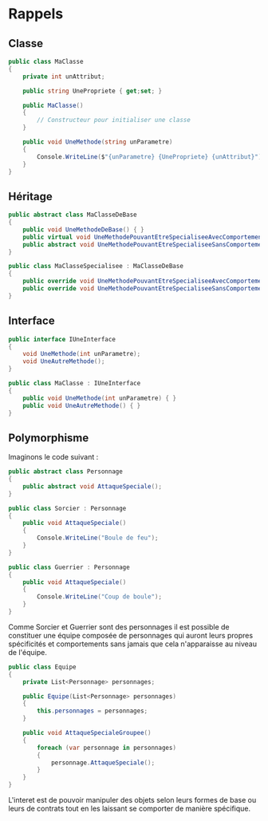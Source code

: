 # Rappels

## Classe

```C#
public class MaClasse
{
    private int unAttribut;

    public string UnePropriete { get;set; }

    public MaClasse()
    {
        // Constructeur pour initialiser une classe
    }

    public void UneMethode(string unParametre)
    {
        Console.WriteLine($"{unParametre} {UnePropriete} {unAttribut}")
    }
}
```

## Héritage

```C#
public abstract class MaClasseDeBase
{
    public void UneMethodeDeBase() { }
    public virtual void UneMethodePouvantEtreSpecialiseeAvecComportementDeBase() { } 
    public abstract void UneMethodePouvantEtreSpecialiseeSansComportementDeBase();
}

public class MaClasseSpecialisee : MaClasseDeBase
{
    public override void UneMethodePouvantEtreSpecialiseeAvecComportementDeBase() { }
    public override void UneMethodePouvantEtreSpecialiseeSansComportementDeBase();
}
```

## Interface

```C#
public interface IUneInterface
{
    void UneMethode(int unParametre);
    void UneAutreMethode();
}

public class MaClasse : IUneInterface
{
    public void UneMethode(int unParametre) { }
    public void UneAutreMethode() { }
}
```

## Polymorphisme

Imaginons le code suivant :

```C#
public abstract class Personnage
{
    public abstract void AttaqueSpeciale();
}

public class Sorcier : Personnage
{
    public void AttaqueSpeciale() 
    { 
        Console.WriteLine("Boule de feu");
    }
}

public class Guerrier : Personnage
{
    public void AttaqueSpeciale() 
    { 
        Console.WriteLine("Coup de boule");
    }
}
```

Comme Sorcier et Guerrier sont des personnages il est possible de constituer une équipe composée de personnages qui auront leurs propres spécificités et comportements sans jamais que cela n'apparaisse au niveau de l'équipe.

```C#
public class Equipe
{
    private List<Personnage> personnages;

    public Equipe(List<Personnage> personnages)
    {
        this.personnages = personnages;
    }

    public void AttaqueSpecialeGroupee()
    {
        foreach (var personnage in personnages)
        {
            personnage.AttaqueSpeciale();
        }
    }
}
```

L'interet est de pouvoir manipuler des objets selon leurs formes de base ou leurs de contrats tout en les laissant se comporter de manière spécifique.
